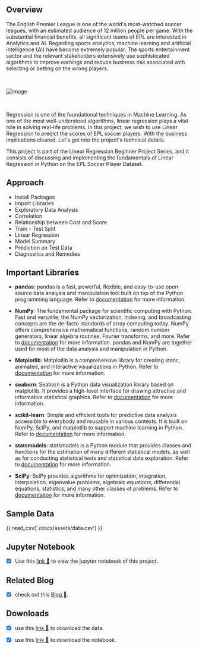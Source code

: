 ## **Overview**



The English Premier League is one of the world's most-watched soccer leagues, with an estimated audience of 12 million people per game.
With the substantial financial benefits, all significant teams of EPL are interested in Analytics and AI. Regarding sports analytics, machine learning and artificial intelligence (AI) have become extremely popular. The sports entertainment sector and the relevant stakeholders extensively use sophisticated algorithms to improve earnings and reduce business risk associated with selecting or betting on the wrong players.


<br>

![image](https://cdn.pixabay.com/photo/2016/04/15/20/28/football-1331838__340.jpg)

<br>


Regression is one of the foundational techniques in Machine Learning. As one of the most well-understood algorithms, linear regression plays a vital role in solving real-life problems.
In this project, we wish to use Linear Regression to predict the scores of EPL soccer players.
With the business implications cleared. Let's get into the project's technical details.



This project is part of the Linear Regression Beginner Project Series, and it consists of discussing and implementing the fundamentals of Linear Regression in Python on the EPL Soccer Player Dataset.

## **Approach**

* Install Packages
* Import Libraries
* Exploratory Data Analysis
* Correlation
* Relationship between Cost and Score
* Train - Test Split
* Linear Regression
* Model Summary
* Prediction on Test Data
* Diagnostics and Remedies

## **Important Libraries**
 
* **pandas**: pandas is a fast, powerful, flexible, and easy-to-use open-source data analysis and manipulation tool built on top of the Python programming language. Refer to [documentation](https://pandas.pydata.org/) for more information.
 
* **NumPy**: The fundamental package for scientific computing with Python. Fast and versatile, the NumPy vectorization, indexing, and broadcasting concepts are the de-facto standards of array computing today. NumPy offers comprehensive mathematical functions, random number generators, linear algebra routines, Fourier transforms, and more. Refer to [documentation](https://numpy.org/) for more information. pandas and NumPy are together used for most of the data analysis and manipulation in Python.
 
* **Matplotlib**: Matplotlib is a comprehensive library for creating static, animated, and interactive visualizations in Python. Refer to [documentation](https://matplotlib.org/) for more information.
 
* **seaborn**: Seaborn is a Python data visualization library based on matplotlib. It provides a high-level interface for drawing attractive and informative statistical graphics. Refer to [documentation](https://seaborn.pydata.org/) for more information.
 
* **scikit-learn**: Simple and efficient tools for predictive data analysis
accessible to everybody and reusable in various contexts.
It is built on NumPy, SciPy, and matplotlib to support machine learning in Python. Refer to [documentation](https://scikit-learn.org/stable/) for more information.
 
* **statsmodels**: statsmodels is a Python module that provides classes and functions for the estimation of many different statistical models, as well as for conducting statistical tests and statistical data exploration. Refer to [documentation](https://www.statsmodels.org/stable/index.html) for more information.
 
* **SciPy**: SciPy provides algorithms for optimization, integration, interpolation, eigenvalue problems, algebraic equations, differential equations, statistics, and many other classes of problems. Refer to [documentation](https://scipy.org/) for more information.
 

## Sample Data


{{ read_csv('./docs/assets/data.csv') }}

## Jupyter Notebook


 - [x] Use this [link :link:](https://git.hemath.com/1_LR_model_using_EPL_soccer_data/notebook/ ) to view the jupyter notebook of this project.

## Related Blog

 - [x] check out this [Blog :link:](https://blog.hemath.com/linear-regression-model-using-english-premier-league-epl-soccer-data).

## Downloads

 - [x] use this [link :link:](https://data.hemath.com/access/file_csv/1_Soccer_Data.csv) to download the data.
 - [x] use this [link :link:](https://data.hemath.com/access/notebooks/1_LR_model_using_EPL_soccer_data.ipynb) to download the notebook.


